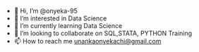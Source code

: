 - 👋 Hi, I’m @onyeka-95
- 👀 I’m interested in Data Science
- 🌱 I’m currently learning Data Science
- 💞️ I’m looking to collaborate on SQL,STATA, PYTHON Training
- 📫 How to reach me unankaonyekachi@gmail.com

<!---
onyeka-95/onyeka-95 is a ✨ special ✨ repository because its `README.md` (this file) appears on your GitHub profile.
You can click the Preview link to take a look at your changes.
--->
